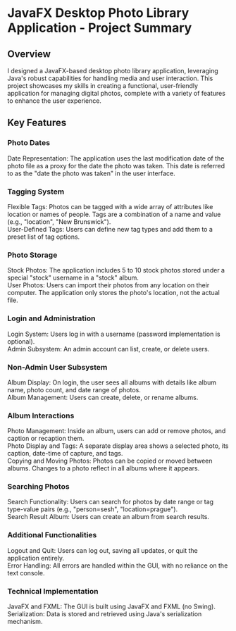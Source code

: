 # JavaFX Desktop Photo Library Application - Project Summary
## Overview
I designed a JavaFX-based desktop photo library application, leveraging Java's robust capabilities for handling media and user interaction. This project showcases my skills in creating a functional, user-friendly application for managing digital photos, complete with a variety of features to enhance the user experience.

## Key Features

### Photo Dates
Date Representation: The application uses the last modification date of the photo file as a proxy for the date the photo was taken. This date is referred to as the "date the photo was taken" in the user interface.
### Tagging System
Flexible Tags: Photos can be tagged with a wide array of attributes like location or names of people. Tags are a combination of a name and value (e.g., "location", "New Brunswick").<br>
User-Defined Tags: Users can define new tag types and add them to a preset list of tag options.
### Photo Storage
Stock Photos: The application includes 5 to 10 stock photos stored under a special "stock" username in a "stock" album. <br>
User Photos: Users can import their photos from any location on their computer. The application only stores the photo's location, not the actual file.
### Login and Administration
Login System: Users log in with a username (password implementation is optional). <br>
Admin Subsystem: An admin account can list, create, or delete users.
### Non-Admin User Subsystem
Album Display: On login, the user sees all albums with details like album name, photo count, and date range of photos. <br>
Album Management: Users can create, delete, or rename albums.
### Album Interactions
Photo Management: Inside an album, users can add or remove photos, and caption or recaption them. <br>
Photo Display and Tags: A separate display area shows a selected photo, its caption, date-time of capture, and tags. <br>
Copying and Moving Photos: Photos can be copied or moved between albums. Changes to a photo reflect in all albums where it appears. <br>
### Searching Photos
Search Functionality: Users can search for photos by date range or tag type-value pairs (e.g., "person=sesh", "location=prague"). <br>
Search Result Album: Users can create an album from search results. <br>
### Additional Functionalities
Logout and Quit: Users can log out, saving all updates, or quit the application entirely. <br>
Error Handling: All errors are handled within the GUI, with no reliance on the text console. <br>
### Technical Implementation
JavaFX and FXML: The GUI is built using JavaFX and FXML (no Swing). <br>
Serialization: Data is stored and retrieved using Java's serialization mechanism.
